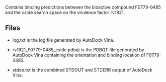 Contains binding predictions between the bioactive compound F0779-0485 and the cside search space on the virulence factor rv1821.

## Files

- log.txt is the log file generated by AutoDock Vina.

- rv1821_F0779-0485_cside.pdbqt is the PDBQT file generated by AutoDock Vina containing the orientation and binding location of F0779-0485.

- stdoe.txt is the combined STDOUT and STDERR output of AutoDock Vina.

